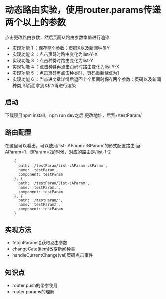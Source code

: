 # 动态路由实验，使用router.params传递两个以上的参数
点击更改路由参数，然后页面从路由参数拿值进行渲染
- 实现功能 1 ：保存两个参数：页码X以及新闻种类Y
- 实现功能 2 ：点击页码时路由变化为list-Y-X
- 实现功能 3 ：点击种类时路由变化为list-Y
- 实现功能 4 ：点击种类再点击页码时路由变化为list-Y-X
- 实现功能 5 ：点击页码再点击种类时，页码重新赋值为1
- 实现功能 6 ：当点进文章详情后退回上个页面时保存两个参数：页码以及新闻种类,即页面拿到X和Y再进行渲染
## 启动
下载项目npm install，npm run dev之后
更改地址，后面+/testParam/
## 路由配置
在这里可以看出，可以使用/list-:AParam-:BParam'的形式配置路由
当AParam=1，BParam=2的时候，对应的路由是/list-1-2
```
    {
      path: '/testParam/list-:AParam-:BParam',
      name: 'testParam',
      component: testParam
    }, {
      path: '/testParam/list-:AParam',
      name: 'testParam1',
      component: testParam
    }, {
      path: '/testParam/',
      name: 'testParam2',
      component: testParam
    }
```

## 实现方法
- fetchParams()获取路由参数
- changeCate(item)改变新闻种类
- handleCurrentChange(val)页码点击事件
## 知识点
- router.push的带参使用
- router.params的理解
